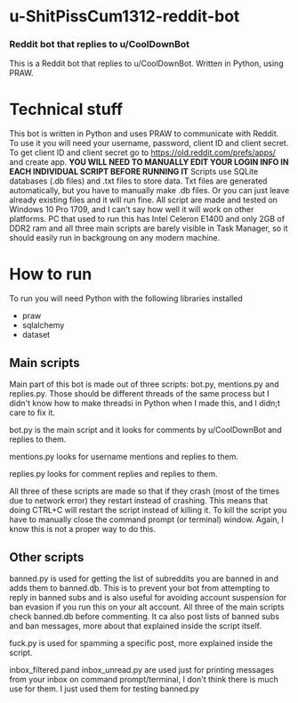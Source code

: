 # u-ShitPissCum1312-reddit-bot
### Reddit bot that replies to u/CoolDownBot

This is a Reddit bot that replies to u/CoolDownBot. Written in Python, using PRAW.

# Technical stuff

This bot is written in Python and uses PRAW to communicate with Reddit. To use it you will need your username, password, client ID and client secret. To get client ID and client secret go to https://old.reddit.com/prefs/apps/ and create app. 
**YOU WILL NEED TO MANUALLY EDIT YOUR LOGIN INFO IN EACH INDIVIDUAL SCRIPT BEFORE RUNNING IT**
Scripts use SQLite databases (.db files) and .txt files to store data. Txt files are generated automatically, but you have to manually make .db files. Or you can just leave already existing files and it will run fine.
All script are made and tested on Windows 10 Pro 1709, and I can't say how well it will work on other platforms. PC that used to run this has Intel Celeron E1400 and only 2GB of DDR2 ram and all three main scripts are barely visible in Task Manager, so it should easily run in backgroung on any modern machine.

# How to run

To run you will need Python with the following libraries installed
- praw
- sqlalchemy
- dataset

## Main scripts
Main part of this bot is made out of three scripts: bot.py, mentions.py and replies.py. Those should be different threads of the same process but I didn't know how to make threadsi in Python when I made this, and I didn;t care to fix it.

bot.py is the main script and it looks for comments by u/CoolDownBot and replies to them.

mentions.py looks for username mentions and replies to them.

replies.py looks for comment replies and replies to them.

All three of these scripts are made so that if they crash (most of the times due to network error) they restart instead of crashing. This means that doing CTRL+C will restart the script instead of killing it. To kill the script you have to manually close the command prompt (or terminal) window. Again, I know this is not a proper way to do this.

## Other scripts

banned.py is used for getting the list of subreddits you are banned in and adds them to banned.db. This is to prevent your bot from attempting to reply in banned subs and is also useful for avoiding account suspension for ban evasion if you run this on your alt account. All three of the main scripts check banned.db before commenting. It ca also post lists of banned subs and ban messages, more about that explained inside the script itself.

fuck.py is used for spamming a specific post, more explained inside the script.

inbox_filtered.pand inbox_unread.py are used just for printing messages from your inbox on command prompt/terminal, I don't think there is much use for them. I just used them for testing banned.py
